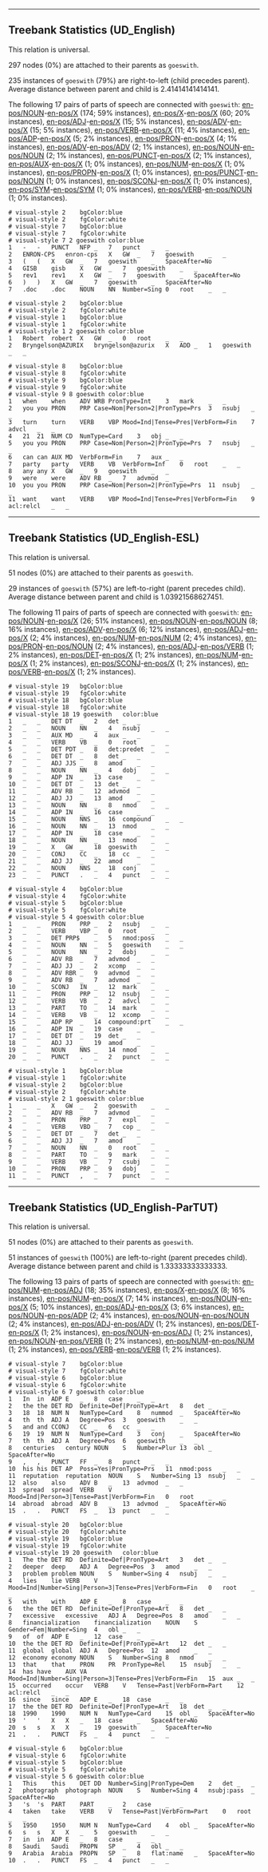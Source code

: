 

--------------------------------------------------------------------------------

## Treebank Statistics (UD_English)

This relation is universal.

297 nodes (0%) are attached to their parents as `goeswith`.

235 instances of `goeswith` (79%) are right-to-left (child precedes parent).
Average distance between parent and child is 2.41414141414141.

The following 17 pairs of parts of speech are connected with `goeswith`: [en-pos/NOUN]()-[en-pos/X]() (174; 59% instances), [en-pos/X]()-[en-pos/X]() (60; 20% instances), [en-pos/ADJ]()-[en-pos/X]() (15; 5% instances), [en-pos/ADV]()-[en-pos/X]() (15; 5% instances), [en-pos/VERB]()-[en-pos/X]() (11; 4% instances), [en-pos/ADP]()-[en-pos/X]() (5; 2% instances), [en-pos/PRON]()-[en-pos/X]() (4; 1% instances), [en-pos/ADV]()-[en-pos/ADV]() (2; 1% instances), [en-pos/NOUN]()-[en-pos/NOUN]() (2; 1% instances), [en-pos/PUNCT]()-[en-pos/X]() (2; 1% instances), [en-pos/AUX]()-[en-pos/X]() (1; 0% instances), [en-pos/NUM]()-[en-pos/X]() (1; 0% instances), [en-pos/PROPN]()-[en-pos/X]() (1; 0% instances), [en-pos/PUNCT]()-[en-pos/NOUN]() (1; 0% instances), [en-pos/SCONJ]()-[en-pos/X]() (1; 0% instances), [en-pos/SYM]()-[en-pos/SYM]() (1; 0% instances), [en-pos/VERB]()-[en-pos/NOUN]() (1; 0% instances).


~~~ conllu
# visual-style 2	bgColor:blue
# visual-style 2	fgColor:white
# visual-style 7	bgColor:blue
# visual-style 7	fgColor:white
# visual-style 7 2 goeswith	color:blue
1	-	-	PUNCT	NFP	_	7	punct	_	_
2	ENRON-CPS	enron-cps	X	GW	_	7	goeswith	_	_
3	(	(	X	GW	_	7	goeswith	_	SpaceAfter=No
4	GISB	gisb	X	GW	_	7	goeswith	_	_
5	rev1	rev1	X	GW	_	7	goeswith	_	SpaceAfter=No
6	)	)	X	GW	_	7	goeswith	_	SpaceAfter=No
7	.doc	.doc	NOUN	NN	Number=Sing	0	root	_	_

~~~


~~~ conllu
# visual-style 2	bgColor:blue
# visual-style 2	fgColor:white
# visual-style 1	bgColor:blue
# visual-style 1	fgColor:white
# visual-style 1 2 goeswith	color:blue
1	Robert	robert	X	GW	_	0	root	_	_
2	Bryngelson@AZURIX	bryngelson@azurix	X	ADD	_	1	goeswith	_	_

~~~


~~~ conllu
# visual-style 8	bgColor:blue
# visual-style 8	fgColor:white
# visual-style 9	bgColor:blue
# visual-style 9	fgColor:white
# visual-style 9 8 goeswith	color:blue
1	when	when	ADV	WRB	PronType=Int	3	mark	_	_
2	you	you	PRON	PRP	Case=Nom|Person=2|PronType=Prs	3	nsubj	_	_
3	turn	turn	VERB	VBP	Mood=Ind|Tense=Pres|VerbForm=Fin	7	advcl	_	_
4	21	21	NUM	CD	NumType=Card	3	obj	_	_
5	you	you	PRON	PRP	Case=Nom|Person=2|PronType=Prs	7	nsubj	_	_
6	can	can	AUX	MD	VerbForm=Fin	7	aux	_	_
7	party	party	VERB	VB	VerbForm=Inf	0	root	_	_
8	any	any	X	GW	_	9	goeswith	_	_
9	were	were	ADV	RB	_	7	advmod	_	_
10	you	you	PRON	PRP	Case=Nom|Person=2|PronType=Prs	11	nsubj	_	_
11	want	want	VERB	VBP	Mood=Ind|Tense=Pres|VerbForm=Fin	9	acl:relcl	_	_

~~~




--------------------------------------------------------------------------------

## Treebank Statistics (UD_English-ESL)

This relation is universal.

51 nodes (0%) are attached to their parents as `goeswith`.

29 instances of `goeswith` (57%) are left-to-right (parent precedes child).
Average distance between parent and child is 1.03921568627451.

The following 11 pairs of parts of speech are connected with `goeswith`: [en-pos/NOUN]()-[en-pos/X]() (26; 51% instances), [en-pos/NOUN]()-[en-pos/NOUN]() (8; 16% instances), [en-pos/ADV]()-[en-pos/X]() (6; 12% instances), [en-pos/ADJ]()-[en-pos/X]() (2; 4% instances), [en-pos/NUM]()-[en-pos/NUM]() (2; 4% instances), [en-pos/PRON]()-[en-pos/NOUN]() (2; 4% instances), [en-pos/ADJ]()-[en-pos/VERB]() (1; 2% instances), [en-pos/DET]()-[en-pos/X]() (1; 2% instances), [en-pos/NUM]()-[en-pos/X]() (1; 2% instances), [en-pos/SCONJ]()-[en-pos/X]() (1; 2% instances), [en-pos/VERB]()-[en-pos/X]() (1; 2% instances).


~~~ conllu
# visual-style 19	bgColor:blue
# visual-style 19	fgColor:white
# visual-style 18	bgColor:blue
# visual-style 18	fgColor:white
# visual-style 18 19 goeswith	color:blue
1	_	_	DET	DT	_	2	det	_	_
2	_	_	NOUN	NN	_	4	nsubj	_	_
3	_	_	AUX	MD	_	4	aux	_	_
4	_	_	VERB	VB	_	0	root	_	_
5	_	_	DET	PDT	_	8	det:predet	_	_
6	_	_	DET	DT	_	8	det	_	_
7	_	_	ADJ	JJS	_	8	amod	_	_
8	_	_	NOUN	NN	_	4	dobj	_	_
9	_	_	ADP	IN	_	13	case	_	_
10	_	_	DET	DT	_	13	det	_	_
11	_	_	ADV	RB	_	12	advmod	_	_
12	_	_	ADJ	JJ	_	13	amod	_	_
13	_	_	NOUN	NN	_	8	nmod	_	_
14	_	_	ADP	IN	_	16	case	_	_
15	_	_	NOUN	NNS	_	16	compound	_	_
16	_	_	NOUN	NN	_	13	nmod	_	_
17	_	_	ADP	IN	_	18	case	_	_
18	_	_	NOUN	NN	_	13	nmod	_	_
19	_	_	X	GW	_	18	goeswith	_	_
20	_	_	CONJ	CC	_	18	cc	_	_
21	_	_	ADJ	JJ	_	22	amod	_	_
22	_	_	NOUN	NNS	_	18	conj	_	_
23	_	_	PUNCT	.	_	4	punct	_	_

~~~


~~~ conllu
# visual-style 4	bgColor:blue
# visual-style 4	fgColor:white
# visual-style 5	bgColor:blue
# visual-style 5	fgColor:white
# visual-style 5 4 goeswith	color:blue
1	_	_	PRON	PRP	_	2	nsubj	_	_
2	_	_	VERB	VBP	_	0	root	_	_
3	_	_	DET	PRP$	_	5	nmod:poss	_	_
4	_	_	NOUN	NN	_	5	goeswith	_	_
5	_	_	NOUN	NN	_	2	dobj	_	_
6	_	_	ADV	RB	_	7	advmod	_	_
7	_	_	ADJ	JJ	_	2	xcomp	_	_
8	_	_	ADV	RBR	_	9	advmod	_	_
9	_	_	ADV	RB	_	7	advmod	_	_
10	_	_	SCONJ	IN	_	12	mark	_	_
11	_	_	PRON	PRP	_	12	nsubj	_	_
12	_	_	VERB	VB	_	2	advcl	_	_
13	_	_	PART	TO	_	14	mark	_	_
14	_	_	VERB	VB	_	12	xcomp	_	_
15	_	_	ADP	RP	_	14	compound:prt	_	_
16	_	_	ADP	IN	_	19	case	_	_
17	_	_	DET	DT	_	19	det	_	_
18	_	_	ADJ	JJ	_	19	amod	_	_
19	_	_	NOUN	NNS	_	14	nmod	_	_
20	_	_	PUNCT	.	_	2	punct	_	_

~~~


~~~ conllu
# visual-style 1	bgColor:blue
# visual-style 1	fgColor:white
# visual-style 2	bgColor:blue
# visual-style 2	fgColor:white
# visual-style 2 1 goeswith	color:blue
1	_	_	X	GW	_	2	goeswith	_	_
2	_	_	ADV	RB	_	7	advmod	_	_
3	_	_	PRON	PRP	_	7	expl	_	_
4	_	_	VERB	VBD	_	7	cop	_	_
5	_	_	DET	DT	_	7	det	_	_
6	_	_	ADJ	JJ	_	7	amod	_	_
7	_	_	NOUN	NN	_	0	root	_	_
8	_	_	PART	TO	_	9	mark	_	_
9	_	_	VERB	VB	_	7	csubj	_	_
10	_	_	PRON	PRP	_	9	dobj	_	_
11	_	_	PUNCT	,	_	7	punct	_	_

~~~




--------------------------------------------------------------------------------

## Treebank Statistics (UD_English-ParTUT)

This relation is universal.

51 nodes (0%) are attached to their parents as `goeswith`.

51 instances of `goeswith` (100%) are left-to-right (parent precedes child).
Average distance between parent and child is 1.33333333333333.

The following 13 pairs of parts of speech are connected with `goeswith`: [en-pos/NUM]()-[en-pos/ADJ]() (18; 35% instances), [en-pos/X]()-[en-pos/X]() (8; 16% instances), [en-pos/NUM]()-[en-pos/X]() (7; 14% instances), [en-pos/NOUN]()-[en-pos/X]() (5; 10% instances), [en-pos/ADJ]()-[en-pos/X]() (3; 6% instances), [en-pos/NOUN]()-[en-pos/ADP]() (2; 4% instances), [en-pos/NOUN]()-[en-pos/NOUN]() (2; 4% instances), [en-pos/ADJ]()-[en-pos/ADV]() (1; 2% instances), [en-pos/DET]()-[en-pos/X]() (1; 2% instances), [en-pos/NOUN]()-[en-pos/ADJ]() (1; 2% instances), [en-pos/NOUN]()-[en-pos/VERB]() (1; 2% instances), [en-pos/NUM]()-[en-pos/NUM]() (1; 2% instances), [en-pos/VERB]()-[en-pos/VERB]() (1; 2% instances).


~~~ conllu
# visual-style 7	bgColor:blue
# visual-style 7	fgColor:white
# visual-style 6	bgColor:blue
# visual-style 6	fgColor:white
# visual-style 6 7 goeswith	color:blue
1	In	in	ADP	E	_	8	case	_	_
2	the	the	DET	RD	Definite=Def|PronType=Art	8	det	_	_
3	18	18	NUM	N	NumType=Card	8	nummod	_	SpaceAfter=No
4	th	th	ADJ	A	Degree=Pos	3	goeswith	_	_
5	and	and	CCONJ	CC	_	6	cc	_	_
6	19	19	NUM	N	NumType=Card	3	conj	_	SpaceAfter=No
7	th	th	ADJ	A	Degree=Pos	6	goeswith	_	_
8	centuries	century	NOUN	S	Number=Plur	13	obl	_	SpaceAfter=No
9	,	,	PUNCT	FF	_	8	punct	_	_
10	his	his	DET	AP	Poss=Yes|PronType=Prs	11	nmod:poss	_	_
11	reputation	reputation	NOUN	S	Number=Sing	13	nsubj	_	_
12	also	also	ADV	B	_	13	advmod	_	_
13	spread	spread	VERB	V	Mood=Ind|Person=3|Tense=Past|VerbForm=Fin	0	root	_	_
14	abroad	abroad	ADV	B	_	13	advmod	_	SpaceAfter=No
15	.	.	PUNCT	FS	_	13	punct	_	_

~~~


~~~ conllu
# visual-style 20	bgColor:blue
# visual-style 20	fgColor:white
# visual-style 19	bgColor:blue
# visual-style 19	fgColor:white
# visual-style 19 20 goeswith	color:blue
1	The	the	DET	RD	Definite=Def|PronType=Art	3	det	_	_
2	deeper	deep	ADJ	A	Degree=Pos	3	amod	_	_
3	problem	problem	NOUN	S	Number=Sing	4	nsubj	_	_
4	lies	lie	VERB	V	Mood=Ind|Number=Sing|Person=3|Tense=Pres|VerbForm=Fin	0	root	_	_
5	with	with	ADP	E	_	8	case	_	_
6	the	the	DET	RD	Definite=Def|PronType=Art	8	det	_	_
7	excessive	excessive	ADJ	A	Degree=Pos	8	amod	_	_
8	financialization	financialization	NOUN	S	Gender=Fem|Number=Sing	4	obl	_	_
9	of	of	ADP	E	_	12	case	_	_
10	the	the	DET	RD	Definite=Def|PronType=Art	12	det	_	_
11	global	global	ADJ	A	Degree=Pos	12	amod	_	_
12	economy	economy	NOUN	S	Number=Sing	8	nmod	_	_
13	that	that	PRON	PR	PronType=Rel	15	nsubj	_	_
14	has	have	AUX	VA	Mood=Ind|Number=Sing|Person=3|Tense=Pres|VerbForm=Fin	15	aux	_	_
15	occurred	occur	VERB	V	Tense=Past|VerbForm=Part	12	acl:relcl	_	_
16	since	since	ADP	E	_	18	case	_	_
17	the	the	DET	RD	Definite=Def|PronType=Art	18	det	_	_
18	1990	1990	NUM	N	NumType=Card	15	obl	_	SpaceAfter=No
19	'	'	X	X	_	18	case	_	SpaceAfter=No
20	s	s	X	X	_	19	goeswith	_	SpaceAfter=No
21	.	.	PUNCT	FS	_	4	punct	_	_

~~~


~~~ conllu
# visual-style 6	bgColor:blue
# visual-style 6	fgColor:white
# visual-style 5	bgColor:blue
# visual-style 5	fgColor:white
# visual-style 5 6 goeswith	color:blue
1	This	this	DET	DD	Number=Sing|PronType=Dem	2	det	_	_
2	photograph	photograph	NOUN	S	Number=Sing	4	nsubj:pass	_	SpaceAfter=No
3	's	's	PART	PART	_	2	case	_	_
4	taken	take	VERB	V	Tense=Past|VerbForm=Part	0	root	_	_
5	1950	1950	NUM	N	NumType=Card	4	obl	_	SpaceAfter=No
6	s	s	X	X	_	5	goeswith	_	_
7	in	in	ADP	E	_	8	case	_	_
8	Saudi	Saudi	PROPN	SP	_	4	obl	_	_
9	Arabia	Arabia	PROPN	SP	_	8	flat:name	_	SpaceAfter=No
10	.	.	PUNCT	FS	_	4	punct	_	_

~~~


